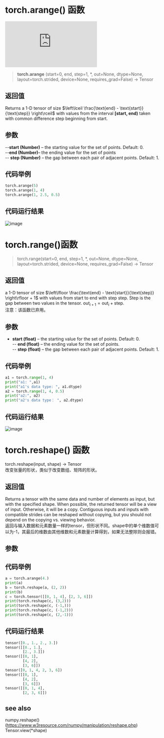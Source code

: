 # torch.arange() 函数
![pytorch doc url](https://pytorch.org/docs/stable/generated/torch.arange.html#torch-arange)
>  **torch.arange** (start=0, end, step=1, *, out=None, dtype=None, layout=torch.strided, device=None, requires_grad=False) → Tensor
## 返回值
Returns a 1-D tensor of size $\left\lceil \frac{\text{end} - \text{start}}{\text{step}} \right\rceil$ with values from the interval **[start, end)** taken with common difference step beginning from start.
## 参数
--**start (Number)** – the starting value for the set of points. Default: 0.  
--**end (Number)**– the ending value for the set of points  
-- **step (Number)** – the gap between each pair of adjacent points. Default: 1.  

## 代码举例
```python  
torch.arange(5)
torch.arange(1, 4)
torch.arange(1, 2.5, 0.5)
```
## 代码运行结果  
![image](https://user-images.githubusercontent.com/45502587/183271552-e6303c81-d622-4a4a-9f4f-6486bfa7ec28.png)

# torch.range()函数
>torch.range(start=0, end, step=1, *, out=None, dtype=None, layout=torch.strided, device=None, requires_grad=False) → Tensor
## 返回值
a 1-D tensor of size $\left\lfloor \frac{\text{end} - \text{start}}{\text{step}} \right\rfloor + 1$ with values from start to end with step step. Step is the gap between two values in the tensor.
$\text{out}_{i+1} = \text{out}_i + \text{step}$.  
注意：该函数已弃用。
## 参数
+ **start (float)** – the starting value for the set of points. Default: 0.  
-- **end (float)** – the ending value for the set of points.  
-- **step (float)** – the gap between each pair of adjacent points. Default: 1.  
## 代码举例
```python
a1 = torch.range(1, 4)
print("a1: ",a1)
print("a1's data type: ", a1.dtype)
a2 = torch.range(1, 4, 0.5)
print("a2:", a2)
print("a2's data type： ", a2.dtype)
```
## 代码运行结果  
![image](https://user-images.githubusercontent.com/45502587/183281864-0baa5a28-70ee-48d9-b7d6-f5d6265e0d0f.png)  

# torch.reshape() 函数
torch.reshape(input, shape) → Tensor  
改变张量的形状，类似于改变数组、矩阵的形状。  
## 返回值 
Returns a tensor with the same data and number of elements as input, but with the specified shape. When possible, the returned tensor will be a view of input. Otherwise, it will be a copy. Contiguous inputs and inputs with compatible strides can be reshaped without copying, but you should not depend on the copying vs. viewing behavior.  
返回与输入数据和元素数量一样的tensor，但形状不同。shape中的单个维数值可以为-1，其最后的维数由其他维数和元素数量计算得到，如果无法整除则会报错。  
## 参数  
## 代码举例  
```Python
a = torch.arange(4.)
print(a)
b = torch.reshape(a, (2, 2))
print(b)
c = torch.tensor([[0, 1, 4], [2, 3, 6]])
print(torch.reshape(c, (3,2)))
print(torch.reshape(c, (-1,)))
print(torch.reshape(c, (-1,2)))
print(torch.reshape(c, (2,-1)))
```
## 代码运行结果
```python
tensor([0., 1., 2., 3.])
tensor([[0., 1.],
        [2., 3.]])
tensor([[0, 1],
        [4, 2],
        [3, 6]])
tensor([0, 1, 4, 2, 3, 6])
tensor([[0, 1],
        [4, 2],
        [3, 6]])
tensor([[0, 1, 4],
        [2, 3, 6]])
```
## see also
numpy.reshape() (https://www.w3resource.com/numpy/manipulation/reshape.php)
Tensor.view(*shape)

